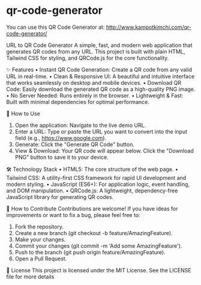 # qr-code-generator

You can use this QR Code Generator at: 
http://www.kampotkimchi.com/qr-code-generator/

URL to QR Code Generator
A simple, fast, and modern web application that generates QR codes from any URL. This project is built with plain HTML, Tailwind CSS for styling, and QRCode.js for the core functionality.

✨ Features
• Instant QR Code Generation: Create a QR code from any valid URL in real-time.
• Clean & Responsive UI: A beautiful and intuitive interface that works seamlessly on desktop and mobile devices.
• Download QR Code: Easily download the generated QR code as a high-quality PNG image.
• No Server Needed: Runs entirely in the browser.
• Lightweight & Fast: Built with minimal dependencies for optimal performance.

🚀 How to Use
1. Open the application: Navigate to the live demo URL.
2. Enter a URL: Type or paste the URL you want to convert into the input field (e.g., https://www.google.com).
3. Generate: Click the "Generate QR Code" button.
4. View & Download: Your QR code will appear below. Click the "Download PNG" button to save it to your device.

🛠️ Technology Stack
• HTML5: The core structure of the web page.
• Tailwind CSS: A utility-first CSS framework for rapid UI development and modern styling.
• JavaScript (ES6+): For application logic, event handling, and DOM manipulation.
• QRCode.js: A lightweight, dependency-free JavaScript library for generating QR codes.

🤝 How to Contribute
Contributions are welcome! If you have ideas for improvements or want to fix a bug, please feel free to:
1. Fork the repository.
2. Create a new branch (git checkout -b feature/AmazingFeature).
3. Make your changes.
4. Commit your changes (git commit -m 'Add some AmazingFeature').
5. Push to the branch (git push origin feature/AmazingFeature).
6. Open a Pull Request.

📜 License
This project is licensed under the MIT License. See the LICENSE file for more details
